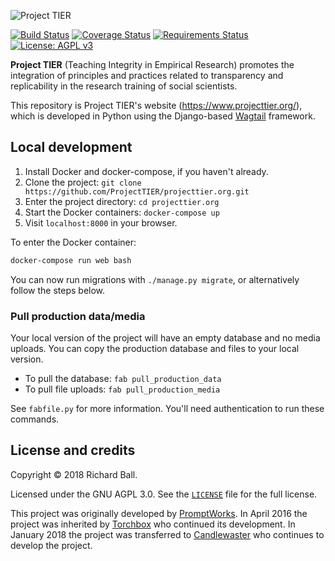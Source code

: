 ![Project TIER](project_tier/static/img/logo.svg)

[![Build Status](https://travis-ci.org/ProjectTIER/projecttier.org.svg?branch=master)](https://travis-ci.org/ProjectTIER/projecttier.org)
[![Coverage Status](https://coveralls.io/repos/github/ProjectTIER/projecttier.org/badge.svg?branch=master)](https://coveralls.io/github/ProjectTIER/projecttier.org?branch=master)
[![Requirements Status](https://requires.io/github/ProjectTIER/projecttier.org/requirements.svg?branch=master)](https://requires.io/github/ProjectTIER/projecttier.org/requirements/?branch=master)
[![License: AGPL v3](https://img.shields.io/badge/License-AGPL%20v3-blue.svg)](https://www.gnu.org/licenses/agpl-3.0)

**Project TIER** (Teaching Integrity in Empirical Research) promotes the integration of principles and practices related to transparency and replicability in the research training of social scientists.

This repository is Project TIER's website (https://www.projecttier.org/), which is developed in Python using the Django-based [Wagtail](https://wagtail.io/) framework.

## Local development

1. Install Docker and docker-compose, if you haven't already.
2. Clone the project: `git clone https://github.com/ProjectTIER/projecttier.org.git`
3. Enter the project directory: `cd projecttier.org`
4. Start the Docker containers: `docker-compose up`
5. Visit `localhost:8000` in your browser.

To enter the Docker container:

```sh
docker-compose run web bash
```

You can now run migrations with `./manage.py migrate`, or alternatively follow the steps below.

### Pull production data/media

Your local version of the project will have an empty database and no media uploads.
You can copy the production database and files to your local version.

* To pull the database: `fab pull_production_data`
* To pull file uploads: `fab pull_production_media`

See `fabfile.py` for more information.
You'll need authentication to run these commands.

## License and credits

Copyright © 2018 Richard Ball.

Licensed under the GNU AGPL 3.0. See the [`LICENSE`](LICENSE) file for the full license.

This project was originally developed by [PromptWorks](https://www.promptworks.com/).
In April 2016 the project was inherited by [Torchbox](https://torchbox.com/) who continued its development.
In January 2018 the project was transferred to [Candlewaster](https://candlewaster.co/) who continues to develop the project.
